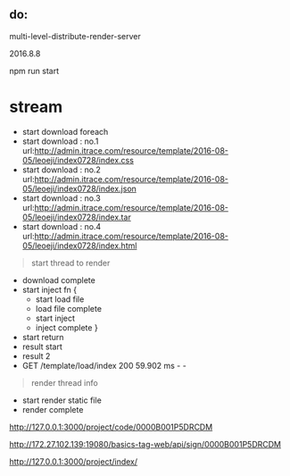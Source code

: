 

## do:

multi-level-distribute-render-server

2016.8.8

npm run start



# stream



 - start download foreach
 - start download : no.1 url:http://admin.itrace.com/resource/template/2016-08-05/leoeji/index0728/index.css
 - start download : no.2 url:http://admin.itrace.com/resource/template/2016-08-05/leoeji/index0728/index.json
 - start download : no.3 url:http://admin.itrace.com/resource/template/2016-08-05/leoeji/index0728/index.tar
 - start download : no.4 url:http://admin.itrace.com/resource/template/2016-08-05/leoeji/index0728/index.html
 > start thread to render
 - download complete
 - start inject fn {
   -  start load file
   -  load file complete
   -  start inject
   -  inject complete }
 - start return
 - result start
 - result 2
 - GET /template/load/index 200 59.902 ms - -
 > render thread info
 - start render static file
 - render complete



 http://127.0.0.1:3000/project/code/0000B001P5DRCDM

 http://172.27.102.139:19080/basics-tag-web/api/sign/0000B001P5DRCDM

 http://127.0.0.1:3000/project/index/